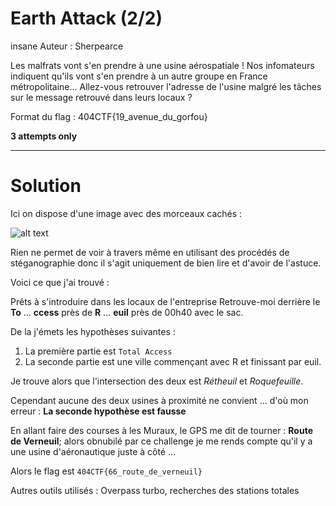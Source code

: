#  Earth Attack (2/2)
insane
Auteur : Sherpearce

Les malfrats vont s'en prendre à une usine aérospatiale ! Nos infomateurs indiquent qu'ils vont s'en prendre à un autre groupe en France métropolitaine... Allez-vous retrouver l'adresse de l'usine malgré les tâches sur le message retrouvé dans leurs locaux ?

Format du flag : 404CTF{19_avenue_du_gorfou}

**3 attempts only**

---
# Solution
Ici on dispose d'une image avec des morceaux cachés : 

![alt text](message_trouve.jpg)

Rien ne permet de voir à travers même en utilisant des procédés de stéganographie donc il s'agit uniquement de bien lire et d'avoir de l'astuce. 

Voici ce que j'ai trouvé : 

Prêts à s'introduire dans les locaux de l'entreprise
Retrouve-moi derrière le **To** ... **ccess** près de 
**R** ... **euil** près de 00h40 avec le sac. 

De la j'émets les hypothèses suivantes : 
1. La première partie est `Total Access`
2. La seconde partie est une ville commençant avec R et finissant par euil. 

Je trouve alors que l'intersection des deux est _Rétheuil_ et _Roquefeuille_. 

Cependant aucune des deux usines à proximité ne convient ... d'où mon erreur : **La seconde hypothèse est fausse**

En allant faire des courses à les Muraux, le GPS me dit de tourner : **Route de Verneuil**; alors obnubilé par ce challenge je me rends compte qu'il y a une usine d'aéronautique juste à côté ...

Alors le flag est `404CTF{66_route_de_verneuil}`

Autres outils utilisés : Overpass turbo, recherches des stations totales



